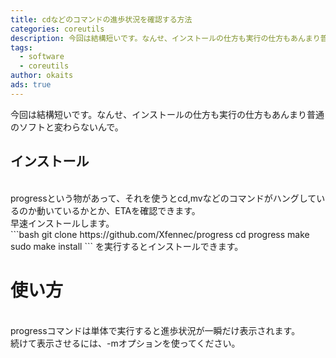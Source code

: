 ```yaml
---
title: cdなどのコマンドの進歩状況を確認する方法
categories: coreutils
description: 今回は結構短いです。なんせ、インストールの仕方も実行の仕方もあんまり普通のソフトと変わらないんで。
tags:
  - software
  - coreutils
author: okaits
ads: true
---
```


今回は結構短いです。なんせ、インストールの仕方も実行の仕方もあんまり普通のソフトと変わらないんで。<br>

<h2>インストール</h2>
<br>
progressという物があって、それを使うとcd,mvなどのコマンドがハングしているのか動いているかとか、ETAを確認できます。<br>
早速インストールします。<br>
```bash
git clone https://github.com/Xfennec/progress
cd progress
make
sudo make install
```
</code></pre>
を実行するとインストールできます。<br>
<h1>使い方</h1>
<br>
progressコマンドは単体で実行すると進歩状況が一瞬だけ表示されます。<br>
続けて表示させるには、-mオプションを使ってください。<br>